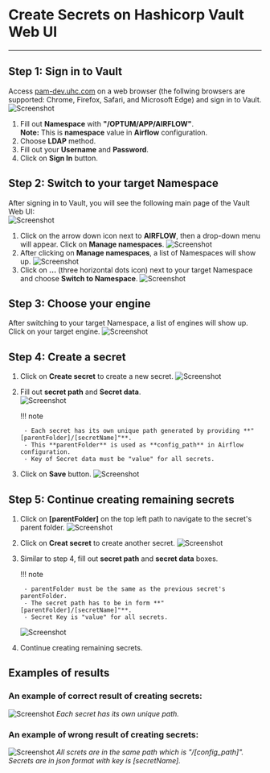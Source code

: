 # Create Secrets on Hashicorp Vault Web UI

---
## Step 1: Sign in to Vault

Access [pam-dev.uhc.com](http://pam-dev.uhc.com) on a web browser (the follwing browsers are supported: Chrome, Firefox, Safari, and Microsoft Edge) and sign in to Vault.  
![Screenshot](img/Vault1.jpg)

1. Fill out **Namespace** with **"/OPTUM/APP/AIRFLOW"**.  
**Note:** This is **namespace** value in **Airflow** configuration.
2. Choose **LDAP** method.
3. Fill out your **Username** and **Password**.
4. Click on **Sign In** button.

## Step 2: Switch to your target Namespace

After signing in to Vault, you will see the following main page of the Vault Web UI:  
![Screenshot](img/Vault2.png)  

1. Click on the arrow down icon next to **AIRFLOW**, then a drop-down menu will appear. Click on **Manage namespaces**.
![Screenshot](img/Vault3.png)
2. After clicking on **Manage namespaces**, a list of Namespaces will show up.
![Screenshot](img/Vault4.png)
3. Click on **...** (three horizontal dots icon) next to your target Namespace and choose **Switch to Namespace**.
![Screenshot](img/Vault5.png)

## Step 3: Choose your engine
After switching to your target Namespace, a list of engines will show up.
Click on your target engine.
![Screenshot](img/Vault7.png)


## Step 4: Create a secret
1. Click on **Create secret** to create a new secret.
![Screenshot](img/Vault8.png)
2. Fill out **secret path** and **Secret data**.    
    ![Screenshot](img/Vault9.png)
    
    !!! note

        - Each secret has its own unique path generated by providing **"[parentFolder]/[secretName]"**.  
        - This **parentFolder** is used as **config_path** in Airflow configuration.  
        - Key of Secret data must be "value" for all secrets.  

3. Click on **Save** button.
![Screenshot](img/Vault10.png)

## Step 5: Continue creating remaining secrets
1. Click on **[parentFolder]** on the top left path to navigate to the secret's parent folder.
![Screenshot](img/Vault11.png)
2. Click on **Creat secret** to create another secret.
![Screenshot](img/Vault12.png)
3. Similar to step 4, fill out **secret path** and **secret data** boxes.
    
    !!! note

        - parentFolder must be the same as the previous secret's parentFolder.    
        - The secret path has to be in form **"[parentFolder]/[secretName]"**.    
        - Secret Key is "value" for all secrets.  

    ![Screenshot](img/Vault13.png)  
4. Continue creating remaining secrets.

## Examples of results
### An example of correct result of creating secrets:
![Screenshot](img/Vault14.png)
*Each secret has its own unique path.*
### An example of wrong result of creating secrets:
![Screenshot](img/Vault15.png)
*All screts are in the same path which is "/[config_path]". Secrets are in json format with key is [secretName].*
